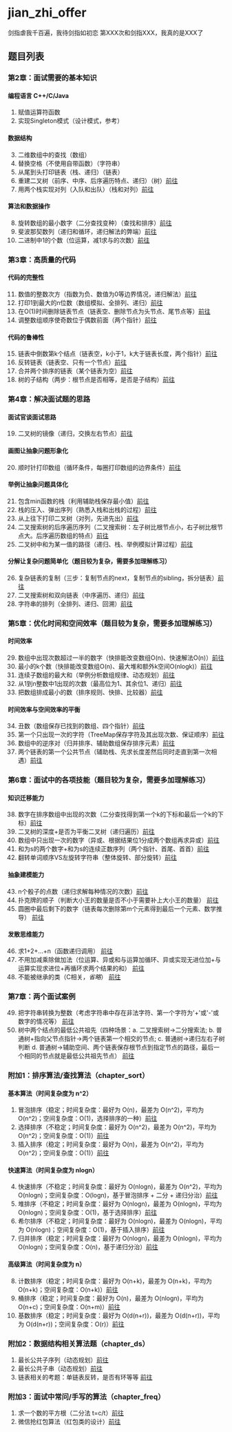 # jian_zhi_offer
剑指虐我千百遍，我待剑指如初恋
第XXX次和剑指XXX，我真的是XXX了
## 题目列表

### 第2章：面试需要的基本知识
#### 编程语言 C++/C/Java
1. 赋值运算符函数
2. 实现Singleton模式（设计模式，参考）
#### 数据结构
3. 二维数组中的查找（数组）
4. 替换空格（不使用自带函数）（字符串）
5. 从尾到头打印链表（栈、递归）（链表）
6. 重建二叉树（前序、中序、后序遍历特点、递归）（树）<a href="src/chapter2/T6ReConstructBinaryTree.java"  target="_blank">前往</a>
7. 用两个栈实现对列（入队和出队）（栈和对列）<a href="src/chapter2/T7TwoStackToQueue.java"  target="_blank">前往</a>
#### 算法和数据操作
8. 旋转数组的最小数字（二分查找变种）（查找和排序）<a href="src/chapter2/T8MinNumberInRotateArray.java"  target="_blank">前往</a>
9. 斐波那契数列（递归和循环，递归解法的弊端）<a href="src/chapter2/T9Fibonacci.java"  target="_blank">前往</a>
10. 二进制中1的个数（位运算，减1求与的次数）<a href="src/chapter2/T10NumberOf1.java"  target="_blank">前往</a>

### 第3章：高质量的代码
#### 代码的完整性
11. 数值的整数次方（指数为负、数值为0等边界情况，递归解法）<a href="src/chapter3/T11Power.java"  target="_blank">前往</a>
12. 打印1到最大的n位数（数组模拟、全排列、递归）<a href="src/chapter3/T12PrintOneToNthDigits.java"  target="_blank">前往</a>
13. 在O(1)时间删除链表节点（链表空、删除节点为头节点、尾节点等）<a href="src/chapter3/T13DeleteNode.java"  target="_blank">前往</a>
14. 调整数组顺序使奇数位于偶数前面（两个指针）<a href="src/chapter3/T14ReorderOddEven.java"  target="_blank">前往</a>
#### 代码的鲁棒性
15. 链表中倒数第k个结点（链表空，k小于1，k大于链表长度，两个指针）<a href="src/chapter3/T15FindKthToTail.java"  target="_blank">前往</a>
16. 反转链表（链表空、只有一个节点）<a href="src/chapter3/T16ReverseList.java"  target="_blank">前往</a>
17. 合并两个排序的链表（某个链表为空）<a href="src/chapter3/T17MergeList.java"  target="_blank">前往</a>
18. 树的子结构（两步：根节点是否相等，是否是子结构）<a href="src/chapter3/T18HasSubtree.java"  target="_blank">前往</a>

### 第4章：解决面试题的思路
#### 面试官谈面试思路
19. 二叉树的镜像（递归，交换左右节点）<a href="src/chapter4/T19MirrorBinaryTree.java"  target="_blank">前往</a>
#### 画图让抽象问题形象化
20. 顺时针打印数组（循环条件，每圈打印数组的边界条件）<a href="src/chapter4/T20PrintMatrixClockWisely.java"  target="_blank">前往</a>
#### 举例让抽象问题具体化
21. 包含min函数的栈（利用辅助栈保存最小值）<a href="src/chapter4/T21MinStack.java"  target="_blank">前往</a>
22. 栈的压入、弹出序列（熟悉入栈和出栈的过程）<a href="src/chapter4/T22IsPopOrder.java"  target="_blank">前往</a>
23. 从上往下打印二叉树（对列，先进先出）<a href="src/chapter4/T23PrintFromTopToBottom.java"  target="_blank">前往</a>
24. 二叉搜索树的后序遍历序列（二叉搜索树：左子树比根节点小，右子树比根节点大。后序遍历数组的特点）<a href="src/chapter4/T24VerifySequenceOfBST.java"  target="_blank">前往</a>
25. 二叉树中和为某一值的路径（递归、栈、举例模拟计算过程）<a href="src/chapter4/T25FindPath.java"  target="_blank">前往</a>
#### 分解让复杂问题简单化（题目较为复杂，需要多加理解练习）
26. 复杂链表的复制（三步：复制节点的next，复制节点的sibling，拆分链表）<a href="src/chapter4/T26CloneNodes.java"  target="_blank">前往</a>
27. 二叉搜索树和双向链表（中序遍历、递归）<a href="src/chapter4/T27Convert.java"  target="_blank">前往</a>
28. 字符串的排列（全排列、递归、回溯）<a href="src/chapter4/T28Permutation.java"  target="_blank">前往</a>

### 第5章：优化时间和空间效率（题目较为复杂，需要多加理解练习）
#### 时间效率
29. 数组中出现次数超过一半的数字（快排能改变数组O(n)、快速解法O(n)）<a href="src/chapter5/T29MoreThanHalfNum.java"  target="_blank">前往</a>
30. 最小的k个数（快排能改变数组O(n)、最大堆和额外k空间O(nlogk)）<a href="src/chapter5/T30GetLeastNumbers.java"  target="_blank">前往</a>
31. 连续子数组的最大和（举例分析数组规律、动态规划）<a href="src/chapter5/T31FindGreatestSumOfSubArray.java"  target="_blank">前往</a>
32. 从1到n整数中1出现的次数（最高位为1、其余位1、递归）<a href="src/chapter5/T32NumberOf1Between1AndN.java"  target="_blank">前往</a>
33. 把数组排成最小的数（排序规则、快排、比较器）<a href="src/chapter5/T33PrintMinNumber.java"  target="_blank">前往</a>
#### 时间效率与空间效率的平衡
34. 丑数（数组保存已找到的数组、四个指针）<a href="src/chapter5/T34IsUgly.java"  target="_blank">前往</a>
35. 第一个只出现一次的字符（TreeMap保存字符及其出现次数、保证顺序）<a href="src/chapter5/T35FirstNotRepeatingChar.java"  target="_blank">前往</a>
36. 数组中的逆序对（归并排序、辅助数组保存排序元素）<a href="src/chapter5/T36InversePairs.java"  target="_blank">前往</a>
37. 两个链表的第一个公共节点（辅助栈、先求长度差然后同时走直到第一次相遇）<a href="src/chapter5/T37FindFirstCommonNode.java"  target="_blank">前往</a>

### 第6章：面试中的各项技能（题目较为复杂，需要多加理解练习）
#### 知识迁移能力
38. 数字在排序数组中出现的次数（二分查找得到第一个k的下标和最后一个k的下标）<a href="src/chapter6/T38GetNumberOfK.java"  target="_blank">前往</a>
39. 二叉树的深度+是否为平衡二叉树（递归遍历）<a href="src/chapter6/T39TreeDepth.java"  target="_blank">前往</a>
40. 数组中只出现一次的数字（异或、根据结果位1分成两个数组再求异或）<a href="src/chapter6/T40FindNumsAppearOnce.java"  target="_blank">前往</a>
41. 和为s的两个数字+和为s的连续正数序列（两个指针、首尾、首首）<a href="src/chapter6/T41FindNumbersWithSum.java"  target="_blank">前往</a>
42. 翻转单词顺序VS左旋转字符串（整体旋转、部分旋转）<a href="src/chapter6/T42ReverseSentence.java"  target="_blank">前往</a>
#### 抽象建模能力
43. n个骰子的点数（递归求解每种情况的次数）<a href="src/chapter6/T43PrintProbability.java"  target="_blank">前往</a>
44. 扑克牌的顺子（判断大小王的数量是否不小于需要补上大小王的数量） <a href="src/chapter6/T44IsContinuous.java"  target="_blank">前往</a>
45. 圆圈中最后剩下的数字（链表每次删除第m个元素得到最后一个元素、数学推导） <a href="src/chapter6/T45LastRemaining.java"  target="_blank">前往</a>
#### 发散思维能力
46. 求1+2+...+n（函数递归调用） <a href="src/chapter6/T46Sum.java"  target="_blank">前往</a>
47. 不用加减乘除做加法（位运算、异或和与运算加循环、异或实现无进位加+与运算实现求进位+再循环求两个结果的和） <a href="src/chapter6/T47Add.java"  target="_blank">前往</a>
48. 不能被继承的类（C相关，_省略_） <a href="src/chapter6/T48SealedClass.java"  target="_blank">前往</a>

### 第7章：两个面试案例
49. 把字符串转换为整数（考虑字符串中存在非法字符、第一个字符为'+'或'-'或数字的情况等） <a href="src/chapter7/T49StringToInt.java"  target="_blank">前往</a>
50. 树中两个结点的最低公共祖先（四种场景：a. 二叉搜索树->二分搜索法; b. 普通树+指向父节点指针->两个链表第一个相交的节点; c. 普通树->递归左右子树判断 d. 普通树->辅助空间、两个链表保存根节点到指定节点的路径，最后一个相同的节点就是最低公共祖先节点） <a href="src/chapter7/T50GetLastCommonParent.java"  target="_blank">前往</a>

### 附加1：排序算法/查找算法（chapter_sort）
#### 基本算法（时间复杂度为 n^2）
1. 冒泡排序（稳定；时间复杂度：最好为 O(n)，最差为 O(n^2)，平均为 O(n^2)；空间复杂度：O(1)，选择排序的一种）<a href="src/chapter_sort/BubbleSort.java"  target="_blank">前往</a>
2. 选择排序（不稳定；时间复杂度：最好为 O(n^2)，最差为 O(n^2)，平均为 O(n^2)；空间复杂度：O(1)）<a href="src/chapter_sort/SelectSort.java"  target="_blank">前往</a>
3. 插入排序（稳定；时间复杂度：最好为 O(n)，最差为 O(n^2)，平均为 O(n^2)；空间复杂度：O(1)）<a href="src/chapter_sort/InsertSort.java"  target="_blank">前往</a>
#### 快速算法（时间复杂度为 nlogn）
4. 快速排序（不稳定；时间复杂度：最好为 O(nlogn)，最差为 O(n^2)，平均为 O(nlogn)；空间复杂度：O(logn)，基于冒泡排序 + 二分 + 递归分治）<a href="src/chapter_sort/QuickSort.java"  target="_blank">前往</a>
5. 堆排序（不稳定；时间复杂度：最好为 O(nlogn)，最差为 O(nlogn)，平均为 O(nlogn)；空间复杂度：O(1)，基于选择排序）<a href="src/chapter_sort/HeapSort.java"  target="_blank">前往</a>
6. 希尔排序（不稳定；时间复杂度：最好为 O(nlogn)，最差为 O(nlogn)，平均为 O(nlogn)；空间复杂度：O(1)，基于插入排序）<a href="src/chapter_sort/ShellSort.java"  target="_blank">前往</a>
7. 归并排序（稳定；时间复杂度：最好为 O(nlogn)，最差为 O(nlogn)，平均为 O(nlogn)；空间复杂度：O(n)，基于递归分治）<a href="src/chapter_sort/MergeSort.java"  target="_blank">前往</a>
#### 高级算法（时间复杂度为 n）
8. 计数排序（稳定；时间复杂度：最好为 O(n+k)，最差为 O(n+k)，平均为 O(n+k)；空间复杂度：O(n+k)）<a href="src/chapter_sort/CountSort.java"  target="_blank">前往</a>
9. 桶排序（稳定；时间复杂度：最好为 O(n)，最差为 O(nlogn)，平均为 O(n+c)；空间复杂度：O(n+m)）<a href="src/chapter_sort/BucketSort.java"  target="_blank">前往</a>
10. 基数排序（稳定；时间复杂度：最好为 O(d(n+r))，最差为 O(d(n+r))，平均为 O(d(n+r))；空间复杂度：O(r)）<a href="src/chapter_sort/RadixSort.java"  target="_blank">前往</a>

### 附加2：数据结构相关算法题（chapter_ds）
1. 最长公共子序列（动态规划）<a href="src/chapter_ds/LongestCommonSubsequence.java"  target="_blank">前往</a>
2. 最长公共子串（动态规划）<a href="src/chapter_ds/LongestCommonSubstring.java"  target="_blank">前往</a>
3. 链表相关的考题：单链表反转，是否有环等等 <a href="src/chapter_ds/LongestCommonSubstring.java"  target="_blank">前往</a>

### 附加3：面试中常问/手写的算法（chapter_freq）
1. 求一个数的平方根（二分法 t=c/t）<a href="src/chapter_freq/SqrtAlgorithm.java"  target="_blank">前往</a>
2. 微信抢红包算法（红包类的设计）<a href="src/chapter_freq/WeiChatRedPacket.java"  target="_blank">前往</a>
